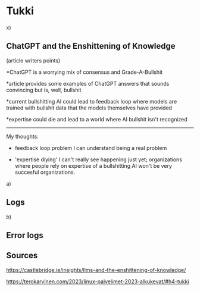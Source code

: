 # Tukki

x)

## ChatGPT and the Enshittening of Knowledge

(article writers points)

*ChatGPT is a worrying mix of consensus and Grade-A-Bullshit

*article provides some examples of ChatGPT answers that sounds convincing but is, well, bullshit

*current bullshitting AI could lead to feedback loop where models are trained with bullshit data that the models themselves have provided

*expertise could die and lead to a world where AI bullshit isn't recognized

__________________

My thoughts:

* feedback loop problem I can understand being a real problem

* 'expertise diying' I can't really see happening just yet; organizations where people rely on expertise of a bullshitting AI won't be very succesful organizations. 



a)

## Logs




b)

## Error logs

## Sources

https://castlebridge.ie/insights/llms-and-the-enshittening-of-knowledge/

https://terokarvinen.com/2023/linux-palvelimet-2023-alkukevat/#h4-tukki

